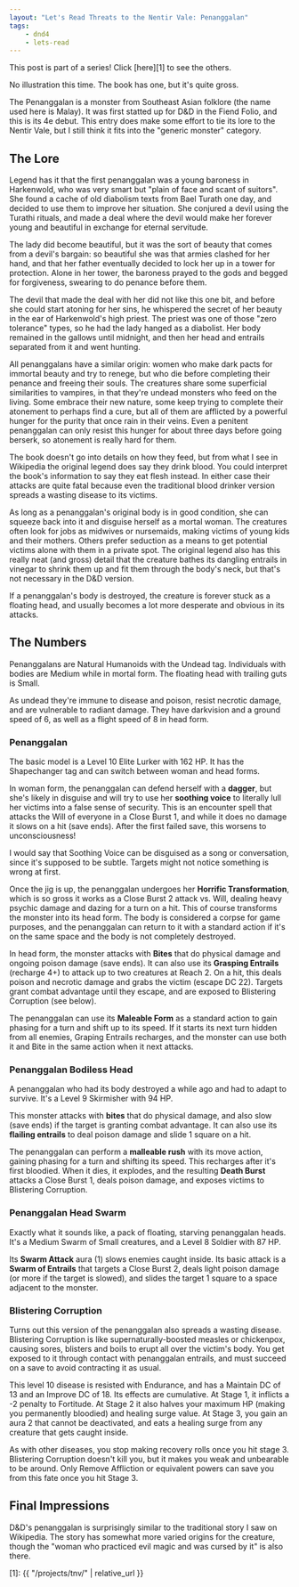 ```yaml
---
layout: "Let's Read Threats to the Nentir Vale: Penanggalan"
tags:
    - dnd4
    - lets-read
---
```


This post is part of a series! Click [here][1] to see the others.

No illustration this time. The book has one, but it's quite gross.

The Penanggalan is a monster from Southeast Asian folklore (the name used here
is Malay). It was first statted up for D&D in the Fiend Folio, and this is its
4e debut. This entry does make some effort to tie its lore to the Nentir Vale,
but I still think it fits into the "generic monster" category.

## The Lore

Legend has it that the first penanggalan was a young baroness in Harkenwold, who
was very smart but "plain of face and scant of suitors". She found a cache of
old diabolism texts from Bael Turath one day, and decided to use them to improve
her situation. She conjured a devil using the Turathi rituals, and made a deal
where the devil would make her forever young and beautiful in exchange for
eternal servitude.

The lady did become beautiful, but it was the sort of beauty that comes from a
devil's bargain: so beautiful she was that armies clashed for her hand, and that
her father eventually decided to lock her up in a tower for protection. Alone in
her tower, the baroness prayed to the gods and begged for forgiveness, swearing
to do penance before them.

The devil that made the deal with her did not like this one bit, and before she
could start atoning for her sins, he whispered the secret of her beauty in the
ear of Harkenwold's high priest. The priest was one of those "zero tolerance"
types, so he had the lady hanged as a diabolist. Her body remained in the
gallows until midnight, and then her head and entrails separated from it and
went hunting.

All penanggalans have a similar origin: women who make dark pacts for immortal
beauty and try to renege, but who die before completing their penance and
freeing their souls. The creatures share some superficial similarities to
vampires, in that they're undead monsters who feed on the living. Some embrace
their new nature, some keep trying to complete their atonement to perhaps find a
cure, but all of them are afflicted by a powerful hunger for the purity that
once rain in their veins. Even a penitent penanggalan can only resist this
hunger for about three days before going berserk, so atonement is really hard
for them.

The book doesn't go into details on how they feed, but from what I see in
Wikipedia the original legend does say they drink blood. You could interpret the
book's information to say they eat flesh instead. In either case their attacks
are quite fatal because even the traditional blood drinker version spreads a
wasting disease to its victims.

As long as a penanggalan's original body is in good condition, she can squeeze
back into it and disguise herself as a mortal woman. The creatures often look
for jobs as midwives or nursemaids, making victims of young kids and their
mothers. Others prefer seduction as a means to get potential victims alone with
them in a private spot. The original legend also has this really neat (and
gross) detail that the creature bathes its dangling entrails in vinegar to
shrink them up and fit them through the body's neck, but that's not necessary in
the D&D version.

If a penanggalan's body is destroyed, the creature is forever stuck as a
floating head, and usually becomes a lot more desperate and obvious in its
attacks.

## The Numbers

Penanggalans are Natural Humanoids with the Undead tag. Individuals with bodies
are Medium while in mortal form. The floating head with trailing guts is Small.

As undead they're immune to disease and poison, resist necrotic damage, and are
vulnerable to radiant damage. They have darkvision and a ground speed of 6, as
well as a flight speed of 8 in head form.

### Penanggalan

The basic model is a Level 10 Elite Lurker with 162 HP. It has the Shapechanger
tag and can switch between woman and head forms.

In woman form, the penanggalan can defend herself with a **dagger**, but she's
likely in disguise and will try to use her **soothing voice** to literally lull
her victims into a false sense of security. This is an encounter spell that
attacks the Will of everyone in a Close Burst 1, and while it does no damage it
slows on a hit (save ends). After the first failed save, this worsens to
unconsciousness!

I would say that Soothing Voice can be disguised as a song or conversation,
since it's supposed to be subtle. Targets might not notice something is wrong at
first.

Once the jig is up, the penanggalan undergoes her **Horrific Transformation**,
which is so gross it works as a Close Burst 2 attack vs. Will, dealing heavy
psychic damage and dazing for a turn on a hit. This of course transforms the
monster into its head form. The body is considered a corpse for game purposes,
and the penanggalan can return to it with a standard action if it's on the same
space and the body is not completely destroyed.

In head form, the monster attacks with **Bites** that do physical damage and
ongoing poison damage (save ends). It can also use its **Grasping Entrails**
(recharge 4+) to attack up to two creatures at Reach 2. On a hit, this deals
poison and necrotic damage and grabs the victim (escape DC 22). Targets grant
combat advantage until they escape, and are exposed to Blistering Corruption
(see below).

The penanggalan can use its **Maleable Form** as a standard action to gain
phasing for a turn and shift up to its speed. If it starts its next turn hidden
from all enemies, Graping Entrails recharges, and the monster can use both it
and Bite in the same action when it next attacks.

### Penanggalan Bodiless Head

A penanggalan who had its body destroyed a while ago and had to adapt to
survive. It's a Level 9 Skirmisher with 94 HP.

This monster attacks with **bites** that do physical damage, and also slow (save
ends) if the target is granting combat advantage. It can also use its **flailing
entrails** to deal poison damage and slide 1 square on a hit.

The penanggalan can perform a **malleable rush** with its move action, gaining
phasing for a turn and shifting its speed. This recharges after it's first
bloodied. When it dies, it explodes, and the resulting **Death Burst** attacks a
Close Burst 1, deals poison damage, and exposes victims to Blistering
Corruption.

### Penanggalan Head Swarm

Exactly what it sounds like, a pack of floating, starving penanggalan
heads. It's a Medium Swarm of Small creatures, and a Level 8 Soldier with 87 HP.

Its **Swarm Attack** aura (1) slows enemies caught inside. Its basic attack is a
**Swarm of Entrails** that targets a Close Burst 2, deals light poison damage
(or more if the target is slowed), and slides the target 1 square to a space
adjacent to the monster.

### Blistering Corruption

Turns out this version of the penanggalan also spreads a wasting
disease. Blistering Corruption is like supernaturally-boosted measles or
chickenpox, causing sores, blisters and boils to erupt all over the victim's
body. You get exposed to it through contact with penanggalan entrails, and must
succeed on a save to avoid contracting it as usual.

This level 10 disease is resisted with Endurance, and has a Maintain DC of 13
and an Improve DC of 18. Its effects are cumulative. At Stage 1, it inflicts a
-2 penalty to Fortitude. At Stage 2 it also halves your maximum HP (making you
permanently bloodied) and healing surge value. At Stage 3, you gain an aura 2
that cannot be deactivated, and eats a healing surge from any creature that gets
caught inside.

As with other diseases, you stop making recovery rolls once you hit
stage 3. Blistering Corruption doesn't kill you, but it makes you weak and
unbearable to be around. Only Remove Affliction or equivalent powers can save
you from this fate once you hit Stage 3.

## Final Impressions

D&D's penanggalan is surprisingly similar to the traditional story I saw on
Wikipedia. The story has somewhat more varied origins for the creature, though
the "woman who practiced evil magic and was cursed by it" is also there.

[1]: {{ "/projects/tnv/" | relative_url }}
